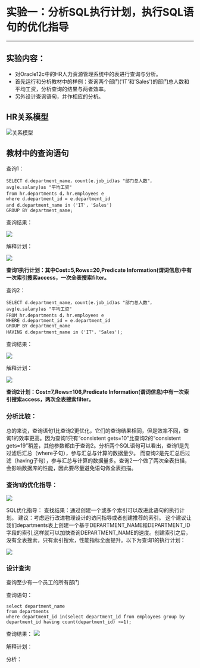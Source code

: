 # 实验一：分析SQL执行计划，执行SQL语句的优化指导
---
## 实验内容：
- 对Oracle12c中的HR人力资源管理系统中的表进行查询与分析。
- 首先运行和分析教材中的样例：查询两个部门('IT'和'Sales')的部门总人数和平均工资，分析查询的结果与两者效率。
- 另外设计查询语句，并作相应的分析。
## HR关系模型
![关系模型](https://github.com/jiangwen123456/oracle/blob/master/test1/%E5%85%B3%E7%B3%BB%E6%A8%A1%E5%9E%8B.png)
## 教材中的查询语句
查询1：
```
SELECT d.department_name，count(e.job_id)as "部门总人数"，
avg(e.salary)as "平均工资"
from hr.departments d，hr.employees e
where d.department_id = e.department_id
and d.department_name in ('IT'，'Sales')
GROUP BY department_name;
```
查询结果：

![](https://github.com/jiangwen123456/oracle/blob/master/test1/%E6%9F%A5%E8%AF%A2%E7%BB%93%E6%9E%9C1.png)

解释计划：

![](https://github.com/jiangwen123456/oracle/blob/master/test1/%E6%89%A7%E8%A1%8C%E8%AE%A1%E5%88%921.png)

**查询1执行计划：其中Cost=5,Rows=20,Predicate Information(谓词信息)中有一次索引搜索access，一次全表搜索filter。**

查询2：
```
SELECT d.department_name，count(e.job_id)as "部门总人数"，
avg(e.salary)as "平均工资"
FROM hr.departments d，hr.employees e
WHERE d.department_id = e.department_id
GROUP BY department_name
HAVING d.department_name in ('IT'，'Sales');
```
查询结果：

![](https://github.com/jiangwen123456/oracle/blob/master/test1/%E6%9F%A5%E8%AF%A2%E7%BB%93%E6%9E%9C2.png)

解释计划：

![](https://github.com/jiangwen123456/oracle/blob/master/test1/%E6%89%A7%E8%A1%8C%E8%AE%A1%E5%88%922.png)

**查询2计划：Cost=7,Rows=106,Predicate Information(谓词信息)中有一次索引搜索access，两次全表搜索filter。**

### 分析比较：
总的来说，查询语句1比查询2更优化，它们的查询结果相同，但是效率不同，查询1的效率更高。因为查询1只有“consistent gets=10”比查询2的“consistent gets=19”稍差，其他参数都由于查询2。分析两个SQL语句可以看出，查询1是先过滤后汇总（where子句），参与汇总与计算的数据量少。
而查询2是先汇总后过滤（having子句），参与汇总与计算的数据量多。查询2一个做了两次全表扫描，会影响数据库的性能，因此要尽量避免语句做全表扫描。

### 查询1的优化指导：
![](https://github.com/jiangwen123456/oracle/blob/master/test1/%E4%BC%98%E5%8C%96%E5%BB%BA%E8%AE%AE.png)

SQL优化指导：
查找结果：通过创建一个或多个索引可以改进此语句的执行计划。
建议：考虑运行改进物理设计的访问指导或者创建推荐的索引。
这个建议让我们departments表上创建一个基于DEPARTMENT_NAME和DEPARTMENT_ID字段的索引,这样就可以加快查询DEPARTMENT_NAME的速度。创建索引之后，没有全表搜索，只有索引搜索，性能指标全面提升。以下为查询1的执行计划：

![](https://github.com/jiangwen123456/oracle/blob/master/test1/%E4%BC%98%E5%8C%96%E8%AE%A1%E5%88%92.png)
### 设计查询
查询至少有一个员工的所有部门

查询语句：
```
select department_name
from departments 
where department_id in(select department_id from employees group by department_id having count(department_id) >=1);
```
查询结果：
![](https://github.com/jiangwen123456/oracle/blob/master/test1/%E8%AE%BE%E8%AE%A1%E6%9F%A5%E8%AF%A2.png)

解释计划：
![]()

分析：





